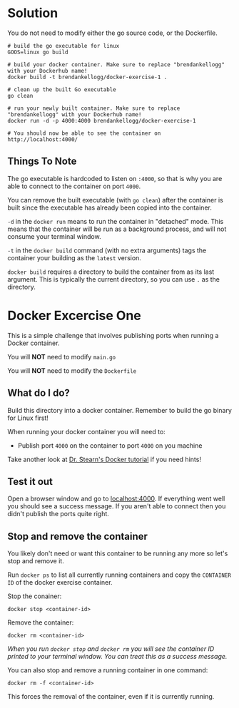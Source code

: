 # Solution

You do not need to modify either the go source code, or the Dockerfile.

```
# build the go executable for linux
GOOS=linux go build

# build your docker container. Make sure to replace "brendankellogg" with your Dockerhub name!
docker build -t brendankellogg/docker-exercise-1 .

# clean up the built Go executable
go clean

# run your newly built container. Make sure to replace "brendankellogg" with your Dockerhub name!
docker run -d -p 4000:4000 brendankellogg/docker-exercise-1

# You should now be able to see the container on http://localhost:4000/
```

## Things To Note

The go executable is hardcoded to listen on `:4000`, so that is why you are able to connect to the container on port `4000`.

You can remove the built executable (with `go clean`) after the container is built since the executable has already been copied into the container.

`-d` in the `docker run` means to run the container in "detached" mode. This means that the container will be run as a background process, and will not consume your terminal window.

`-t` in the `docker build` command (with no extra arguments) tags the container your building as the `latest` version.

`docker build` requires a directory to build the container from as its last argument. This is typically the current directory, so you can use `.` as the directory.

# Docker Excercise One

This is a simple challenge that involves publishing ports when running a Docker container.

You will **NOT** need to modify `main.go`

You will **NOT** need to modify the `Dockerfile`


## What do I do?

Build this directory into a docker container. Remember to build the go binary for Linux first!

When running your docker container you will need to:

- Publish port `4000` on the container to port `4000` on you machine

Take another look at [Dr. Stearn's Docker tutorial](https://drstearns.github.io/tutorials/docker/) if you need hints!

## Test it out

Open a browser window and go to [localhost:4000](http://localhost:4000). If everything went well you should see a success message. If you aren't able to connect then you didn't publish the ports quite right.

## Stop and remove the container

You likely don't need or want this container to be running any more so let's stop and remove it.

Run `docker ps` to list all currently running containers and copy the `CONTAINER ID` of the docker exercise container.

Stop the conainer:

`docker stop <container-id>`

Remove the container:

`docker rm <container-id>`

*When you run `docker stop` and `docker rm` you will see the container ID printed to your terminal window. You can treat this as a success message.*

You can also stop and remove a running container in one command:

`docker rm -f <container-id>`

This forces the removal of the container, even if it is currently running.
